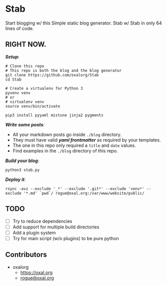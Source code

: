 # Stab

Start blogging w/ this Simple static blog generator.
Stab w/ Stab in only 64 lines of code.

## RIGHT NOW.

***Setup***:

```
# Clone this repo
# This repo is both the blog and the blog generator
git clone https://github.com/oxalorg/Stab
cd Stab

# Create a virtualenv for Python 3
pyvenv venv
# or
# virtualenv venv
source venv/bin/activate

pip3 install pyyaml mistune jinja2 pygments
```

***Write some posts***:

* All your markdown posts go inside `./blog` directory.
* They must have valid ***yaml frontmatter*** as required
  by your templates.
* The one in this repo only required a `title` and `date`
  values.
* Find examples in the `./blog` directory of this repo.

***Build your blog***:

```
python3 stab.py
```

***Deploy it***:

```
rsync -avz --exclude '_*' --exclude '.git*' --exclude 'venv*' --exclude '*.md' `pwd`/ rogue@oxal.org:/var/www/website/public/
```

## TODO

* [ ] Try to reduce dependencies
* [ ] Add support for multiple build directories
* [ ] Add a plugin system
* [ ] Try for main script (w/o plugins) to be pure python

## Contributors

* oxalorg
    - https://oxal.org
    - rogue@oxal.org
